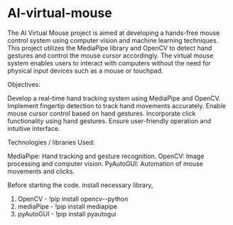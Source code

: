 # AI-virtual-mouse

The AI Virtual Mouse project is aimed at developing a hands-free mouse control system using computer vision and machine learning techniques. This project utilizes the MediaPipe library and OpenCV to detect hand gestures and control the mouse cursor accordingly. The virtual mouse system enables users to interact with computers without the need for physical input devices such as a mouse or touchpad.

Objectives:

Develop a real-time hand tracking system using MediaPipe and OpenCV.
Implement fingertip detection to track hand movements accurately.
Enable mouse cursor control based on hand gestures.
Incorporate click functionality using hand gestures.
Ensure user-friendly operation and intuitive interface.


Technologies / libraries Used:


MediaPipe: Hand tracking and gesture recognition.
OpenCV: Image processing and computer vision.
PyAutoGUI: Automation of mouse movements and clicks.

Before starting the code.
install necessary library,
1. OpenCV - !pip install opencv--python
2. mediaPipe - !pip install mediapipe
3. pyAutoGUI - !pip install pyautogui


